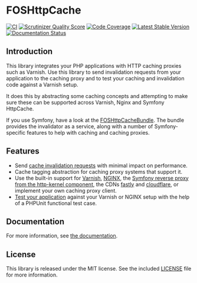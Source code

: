 FOSHttpCache
============
[![CI](https://github.com/FriendsOfSymfony/FOSHttpCache/actions/workflows/ci.yml/badge.svg)](https://github.com/FriendsOfSymfony/FOSHttpCache/actions/workflows/ci.yml)
[![Scrutinizer Quality Score](https://scrutinizer-ci.com/g/FriendsOfSymfony/FOSHttpCache/badges/quality-score.png?s=bc263d4deb45becdb1469b71e8630c5e65efdcf4)](https://scrutinizer-ci.com/g/FriendsOfSymfony/FOSHttpCache/)
[![Code Coverage](https://scrutinizer-ci.com/g/FriendsOfSymfony/FOSHttpCache/badges/coverage.png?s=a19df7bb7e830642fb937891aebe8c3e1c9f59c0)](https://scrutinizer-ci.com/g/FriendsOfSymfony/FOSHttpCache/)
[![Latest Stable Version](https://poser.pugx.org/friendsofsymfony/http-cache/v/stable.svg)](https://packagist.org/packages/friendsofsymfony/http-cache)
[![Documentation Status](https://readthedocs.org/projects/foshttpcache/badge/?version=latest)](https://foshttpcache.readthedocs.io/)

Introduction
------------

This library integrates your PHP applications with HTTP caching proxies such as Varnish.
Use this library to send invalidation requests from your application to the caching proxy
and to test your caching and invalidation code against a Varnish setup.

It does this by abstracting some caching concepts and attempting to make sure these
can be supported across Varnish, Nginx and Symfony HttpCache.

If you use Symfony, have a look at the
[FOSHttpCacheBundle](https://github.com/FriendsOfSymfony/FOSHttpCacheBundle).
The bundle provides the invalidator as a service, along with a number of
Symfony-specific features to help with caching and caching proxies.

Features
--------

* Send [cache invalidation requests](http://foshttpcache.readthedocs.io/en/stable/cache-invalidator.html)
  with minimal impact on performance.
* Cache tagging abstraction for caching proxy systems that support it.
* Use the built-in support for [Varnish](http://foshttpcache.readthedocs.io/en/stable/varnish-configuration.html),
  [NGINX](http://foshttpcache.readthedocs.io/en/stable/nginx-configuration.html), the
  [Symfony reverse proxy from the http-kernel component](http://foshttpcache.readthedocs.io/en/stable/symfony-cache-configuration.html),
  the CDNs [fastly](https://www.fastly.com/) and [cloudflare](https://www.cloudflare.com/),
  or implement your own caching proxy client.
* [Test your application](http://foshttpcache.readthedocs.io/en/stable/testing-your-application.html)
  against your Varnish or NGINX setup with the help of a PHPUnit functional test case.

Documentation
-------------

For more information, see [the documentation](http://foshttpcache.readthedocs.io/en/stable/).

License
-------

This library is released under the MIT license. See the included
[LICENSE](LICENSE) file for more information.
